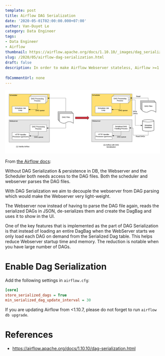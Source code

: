 ```yaml
---
template: post
title: Airflow DAG Serialization
date: '2020-05-01T02:00:00.000+07:00'
author: Van-Duyet Le
category: Data Engineer
tags:
- Data Engineer
- Airflow
thumbnail: https://airflow.apache.org/docs/1.10.10/_images/dag_serialization.png
slug: /2020/05/airflow-dag-serialization.html
draft: false
description: In order to make Airflow Webserver stateless, Airflow >=1.10.7 supports DAG Serialization and DB Persistence.

fbCommentUrl: none
---
```


![](../../media/2020/airflow-dag-serialization/dag_serialization.png)

From [the Airflow docs](https://airflow.apache.org/docs/1.10.10/dag-serialization.html): 

Without DAG Serialization & persistence in DB, the Webserver and the Scheduler both needs access to the DAG files. Both the scheduler and webserver parses the DAG files.

With DAG Serialization we aim to decouple the webserver from DAG parsing which would make the Webserver very light-weight.

The Webserver now instead of having to parse the DAG file again, reads the serialized DAGs in JSON, de-serializes them and create the DagBag and uses it to show in the UI.

One of the key features that is implemented as the part of DAG Serialization is that instead of loading an entire DagBag when the WebServer starts we only load each DAG on demand from the Serialized Dag table. This helps reduce Webserver startup time and memory. The reduction is notable when you have large number of DAGs.

# Enable Dag Serialization

Add the following settings in `airflow.cfg`:

```cfg
[core]
store_serialized_dags = True
min_serialized_dag_update_interval = 30
```

If you are updating Airflow from <1.10.7, please do not forget to run `airflow db upgrade`.

# References

- https://airflow.apache.org/docs/1.10.10/dag-serialization.html